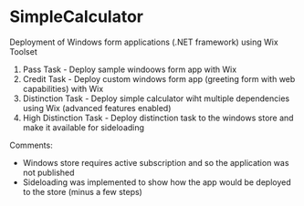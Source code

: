 # SimpleCalculator
Deployment of Windows form applications (.NET framework) using Wix Toolset

1. Pass Task - Deploy sample windoows form app with Wix
2. Credit Task - Deploy custom windows form app (greeting form with web capabilities) with Wix
3. Distinction Task - Deploy simple calculator wiht multiple dependencies using Wix (advanced features enabled)
4. High Distinction Task - Deploy distinction task to the windows store and make it available for sideloading

Comments:
  - Windows store requires active subscription and so the application was not published
  - Sideloading was implemented to show how the app would be deployed to the store (minus a few steps)
